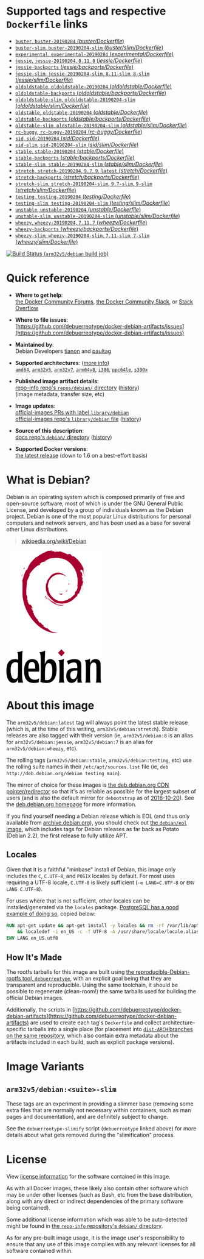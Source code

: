 <!--

********************************************************************************

WARNING:

    DO NOT EDIT "debian/README.md"

    IT IS AUTO-GENERATED

    (from the other files in "debian/" combined with a set of templates)

********************************************************************************

-->

# Supported tags and respective `Dockerfile` links

-	[`buster`, `buster-20190204` (*buster/Dockerfile*)](https://github.com/debuerreotype/docker-debian-artifacts/blob/526b58a03f0c47b1263a379a9109155148766da9/buster/Dockerfile)
-	[`buster-slim`, `buster-20190204-slim` (*buster/slim/Dockerfile*)](https://github.com/debuerreotype/docker-debian-artifacts/blob/526b58a03f0c47b1263a379a9109155148766da9/buster/slim/Dockerfile)
-	[`experimental`, `experimental-20190204` (*experimental/Dockerfile*)](https://github.com/debuerreotype/docker-debian-artifacts/blob/526b58a03f0c47b1263a379a9109155148766da9/experimental/Dockerfile)
-	[`jessie`, `jessie-20190204`, `8.11`, `8` (*jessie/Dockerfile*)](https://github.com/debuerreotype/docker-debian-artifacts/blob/526b58a03f0c47b1263a379a9109155148766da9/jessie/Dockerfile)
-	[`jessie-backports` (*jessie/backports/Dockerfile*)](https://github.com/debuerreotype/docker-debian-artifacts/blob/526b58a03f0c47b1263a379a9109155148766da9/jessie/backports/Dockerfile)
-	[`jessie-slim`, `jessie-20190204-slim`, `8.11-slim`, `8-slim` (*jessie/slim/Dockerfile*)](https://github.com/debuerreotype/docker-debian-artifacts/blob/526b58a03f0c47b1263a379a9109155148766da9/jessie/slim/Dockerfile)
-	[`oldoldstable`, `oldoldstable-20190204` (*oldoldstable/Dockerfile*)](https://github.com/debuerreotype/docker-debian-artifacts/blob/526b58a03f0c47b1263a379a9109155148766da9/oldoldstable/Dockerfile)
-	[`oldoldstable-backports` (*oldoldstable/backports/Dockerfile*)](https://github.com/debuerreotype/docker-debian-artifacts/blob/526b58a03f0c47b1263a379a9109155148766da9/oldoldstable/backports/Dockerfile)
-	[`oldoldstable-slim`, `oldoldstable-20190204-slim` (*oldoldstable/slim/Dockerfile*)](https://github.com/debuerreotype/docker-debian-artifacts/blob/526b58a03f0c47b1263a379a9109155148766da9/oldoldstable/slim/Dockerfile)
-	[`oldstable`, `oldstable-20190204` (*oldstable/Dockerfile*)](https://github.com/debuerreotype/docker-debian-artifacts/blob/526b58a03f0c47b1263a379a9109155148766da9/oldstable/Dockerfile)
-	[`oldstable-backports` (*oldstable/backports/Dockerfile*)](https://github.com/debuerreotype/docker-debian-artifacts/blob/526b58a03f0c47b1263a379a9109155148766da9/oldstable/backports/Dockerfile)
-	[`oldstable-slim`, `oldstable-20190204-slim` (*oldstable/slim/Dockerfile*)](https://github.com/debuerreotype/docker-debian-artifacts/blob/526b58a03f0c47b1263a379a9109155148766da9/oldstable/slim/Dockerfile)
-	[`rc-buggy`, `rc-buggy-20190204` (*rc-buggy/Dockerfile*)](https://github.com/debuerreotype/docker-debian-artifacts/blob/526b58a03f0c47b1263a379a9109155148766da9/rc-buggy/Dockerfile)
-	[`sid`, `sid-20190204` (*sid/Dockerfile*)](https://github.com/debuerreotype/docker-debian-artifacts/blob/526b58a03f0c47b1263a379a9109155148766da9/sid/Dockerfile)
-	[`sid-slim`, `sid-20190204-slim` (*sid/slim/Dockerfile*)](https://github.com/debuerreotype/docker-debian-artifacts/blob/526b58a03f0c47b1263a379a9109155148766da9/sid/slim/Dockerfile)
-	[`stable`, `stable-20190204` (*stable/Dockerfile*)](https://github.com/debuerreotype/docker-debian-artifacts/blob/526b58a03f0c47b1263a379a9109155148766da9/stable/Dockerfile)
-	[`stable-backports` (*stable/backports/Dockerfile*)](https://github.com/debuerreotype/docker-debian-artifacts/blob/526b58a03f0c47b1263a379a9109155148766da9/stable/backports/Dockerfile)
-	[`stable-slim`, `stable-20190204-slim` (*stable/slim/Dockerfile*)](https://github.com/debuerreotype/docker-debian-artifacts/blob/526b58a03f0c47b1263a379a9109155148766da9/stable/slim/Dockerfile)
-	[`stretch`, `stretch-20190204`, `9.7`, `9`, `latest` (*stretch/Dockerfile*)](https://github.com/debuerreotype/docker-debian-artifacts/blob/526b58a03f0c47b1263a379a9109155148766da9/stretch/Dockerfile)
-	[`stretch-backports` (*stretch/backports/Dockerfile*)](https://github.com/debuerreotype/docker-debian-artifacts/blob/526b58a03f0c47b1263a379a9109155148766da9/stretch/backports/Dockerfile)
-	[`stretch-slim`, `stretch-20190204-slim`, `9.7-slim`, `9-slim` (*stretch/slim/Dockerfile*)](https://github.com/debuerreotype/docker-debian-artifacts/blob/526b58a03f0c47b1263a379a9109155148766da9/stretch/slim/Dockerfile)
-	[`testing`, `testing-20190204` (*testing/Dockerfile*)](https://github.com/debuerreotype/docker-debian-artifacts/blob/526b58a03f0c47b1263a379a9109155148766da9/testing/Dockerfile)
-	[`testing-slim`, `testing-20190204-slim` (*testing/slim/Dockerfile*)](https://github.com/debuerreotype/docker-debian-artifacts/blob/526b58a03f0c47b1263a379a9109155148766da9/testing/slim/Dockerfile)
-	[`unstable`, `unstable-20190204` (*unstable/Dockerfile*)](https://github.com/debuerreotype/docker-debian-artifacts/blob/526b58a03f0c47b1263a379a9109155148766da9/unstable/Dockerfile)
-	[`unstable-slim`, `unstable-20190204-slim` (*unstable/slim/Dockerfile*)](https://github.com/debuerreotype/docker-debian-artifacts/blob/526b58a03f0c47b1263a379a9109155148766da9/unstable/slim/Dockerfile)
-	[`wheezy`, `wheezy-20190204`, `7.11`, `7` (*wheezy/Dockerfile*)](https://github.com/debuerreotype/docker-debian-artifacts/blob/526b58a03f0c47b1263a379a9109155148766da9/wheezy/Dockerfile)
-	[`wheezy-backports` (*wheezy/backports/Dockerfile*)](https://github.com/debuerreotype/docker-debian-artifacts/blob/526b58a03f0c47b1263a379a9109155148766da9/wheezy/backports/Dockerfile)
-	[`wheezy-slim`, `wheezy-20190204-slim`, `7.11-slim`, `7-slim` (*wheezy/slim/Dockerfile*)](https://github.com/debuerreotype/docker-debian-artifacts/blob/526b58a03f0c47b1263a379a9109155148766da9/wheezy/slim/Dockerfile)

[![Build Status](https://doi-janky.infosiftr.net/job/multiarch/job/arm32v5/job/debian/badge/icon) (`arm32v5/debian` build job)](https://doi-janky.infosiftr.net/job/multiarch/job/arm32v5/job/debian/)

# Quick reference

-	**Where to get help**:  
	[the Docker Community Forums](https://forums.docker.com/), [the Docker Community Slack](https://blog.docker.com/2016/11/introducing-docker-community-directory-docker-community-slack/), or [Stack Overflow](https://stackoverflow.com/search?tab=newest&q=docker)

-	**Where to file issues**:  
	[https://github.com/debuerreotype/docker-debian-artifacts/issues](https://github.com/debuerreotype/docker-debian-artifacts/issues)

-	**Maintained by**:  
	Debian Developers [tianon](https://qa.debian.org/developer.php?login=tianon) and [paultag](https://qa.debian.org/developer.php?login=paultag)

-	**Supported architectures**: ([more info](https://github.com/docker-library/official-images#architectures-other-than-amd64))  
	[`amd64`](https://hub.docker.com/r/amd64/debian/), [`arm32v5`](https://hub.docker.com/r/arm32v5/debian/), [`arm32v7`](https://hub.docker.com/r/arm32v7/debian/), [`arm64v8`](https://hub.docker.com/r/arm64v8/debian/), [`i386`](https://hub.docker.com/r/i386/debian/), [`ppc64le`](https://hub.docker.com/r/ppc64le/debian/), [`s390x`](https://hub.docker.com/r/s390x/debian/)

-	**Published image artifact details**:  
	[repo-info repo's `repos/debian/` directory](https://github.com/docker-library/repo-info/blob/master/repos/debian) ([history](https://github.com/docker-library/repo-info/commits/master/repos/debian))  
	(image metadata, transfer size, etc)

-	**Image updates**:  
	[official-images PRs with label `library/debian`](https://github.com/docker-library/official-images/pulls?q=label%3Alibrary%2Fdebian)  
	[official-images repo's `library/debian` file](https://github.com/docker-library/official-images/blob/master/library/debian) ([history](https://github.com/docker-library/official-images/commits/master/library/debian))

-	**Source of this description**:  
	[docs repo's `debian/` directory](https://github.com/docker-library/docs/tree/master/debian) ([history](https://github.com/docker-library/docs/commits/master/debian))

-	**Supported Docker versions**:  
	[the latest release](https://github.com/docker/docker-ce/releases/latest) (down to 1.6 on a best-effort basis)

# What is Debian?

Debian is an operating system which is composed primarily of free and open-source software, most of which is under the GNU General Public License, and developed by a group of individuals known as the Debian project. Debian is one of the most popular Linux distributions for personal computers and network servers, and has been used as a base for several other Linux distributions.

> [wikipedia.org/wiki/Debian](https://en.wikipedia.org/wiki/Debian)

![logo](https://raw.githubusercontent.com/docker-library/docs/b449be7df57e9ed9086bb5821bfb5d6cdc5d67a4/debian/logo.png)

# About this image

The `arm32v5/debian:latest` tag will always point the latest stable release (which is, at the time of this writing, `arm32v5/debian:stretch`). Stable releases are also tagged with their version (ie, `arm32v5/debian:8` is an alias for `arm32v5/debian:jessie`, `arm32v5/debian:7` is an alias for `arm32v5/debian:wheezy`, etc).

The rolling tags (`arm32v5/debian:stable`, `arm32v5/debian:testing`, etc) use the rolling suite names in their `/etc/apt/sources.list` file (ie, `deb http://deb.debian.org/debian testing main`).

The mirror of choice for these images is [the deb.debian.org CDN pointer/redirector](https://deb.debian.org) so that it's as reliable as possible for the largest subset of users (and is also the default mirror for `debootstrap` as of [2016-10-20](https://anonscm.debian.org/cgit/d-i/debootstrap.git/commit/?id=9e8bc60ad1ccf3a25ce7890526b70059f3e770de)). See the [deb.debian.org homepage](https://deb.debian.org) for more information.

If you find yourself needing a Debian release which is EOL (and thus only available from [archive.debian.org](http://archive.debian.org)), you should check out [the `debian/eol` image](https://hub.docker.com/r/debian/eol/), which includes tags for Debian releases as far back as Potato (Debian 2.2), the first release to fully utilize APT.

## Locales

Given that it is a faithful "minbase" install of Debian, this image only includes the `C`, `C.UTF-8`, and `POSIX` locales by default. For most uses requiring a UTF-8 locale, `C.UTF-8` is likely sufficient (`-e LANG=C.UTF-8` or `ENV LANG C.UTF-8`).

For uses where that is not sufficient, other locales can be installed/generated via the `locales` package. [PostgreSQL has a good example of doing so](https://github.com/docker-library/postgres/blob/69bc540ecfffecce72d49fa7e4a46680350037f9/9.6/Dockerfile#L21-L24), copied below:

```dockerfile
RUN apt-get update && apt-get install -y locales && rm -rf /var/lib/apt/lists/* \
	&& localedef -i en_US -c -f UTF-8 -A /usr/share/locale/locale.alias en_US.UTF-8
ENV LANG en_US.utf8
```

## How It's Made

The rootfs tarballs for this image are built using [the reproducible-Debian-rootfs tool, `debuerreotype`](https://github.com/debuerreotype/debuerreotype), with an explicit goal being that they are transparent and reproducible. Using the same toolchain, it should be possible to regenerate (clean-room!) the same tarballs used for building the official Debian images.

Additionally, the scripts in [https://github.com/debuerreotype/docker-debian-artifacts](https://github.com/debuerreotype/docker-debian-artifacts) are used to create each tag's `Dockerfile` and collect architecture-specific tarballs into a single place (for placement into [`dist-ARCH` branches on the same repository](https://github.com/debuerreotype/docker-debian-artifacts/branches), which also contain extra metadata about the artifacts included in each build, such as explicit package versions).

# Image Variants

## `arm32v5/debian:<suite>-slim`

These tags are an experiment in providing a slimmer base (removing some extra files that are normally not necessary within containers, such as man pages and documentation), and are definitely subject to change.

See the `debuerreotype-slimify` script (`debuerreotype` linked above) for more details about what gets removed during the "slimification" process.

# License

View [license information](https://www.debian.org/social_contract#guidelines) for the software contained in this image.

As with all Docker images, these likely also contain other software which may be under other licenses (such as Bash, etc from the base distribution, along with any direct or indirect dependencies of the primary software being contained).

Some additional license information which was able to be auto-detected might be found in [the `repo-info` repository's `debian/` directory](https://github.com/docker-library/repo-info/tree/master/repos/debian).

As for any pre-built image usage, it is the image user's responsibility to ensure that any use of this image complies with any relevant licenses for all software contained within.
